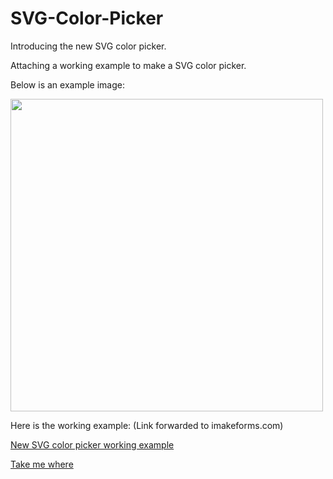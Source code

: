# SVG-Color-Picker
Introducing the new SVG color picker.

Attaching a working example to make a SVG color picker.

Below is an example image:

<img src="http://blog.imakeforms.com/stylesAndImages/imfColorPicker_1.jpg" width="500"/>



Here is the working example: (Link forwarded to imakeforms.com)

<a href="http://blog.imakeforms.com/new color picker.html">New SVG color picker working example</a>


[Take me where](#here)
